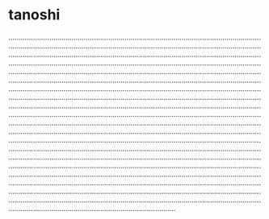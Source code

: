 # tanoshi
..................................................................................................................................................................................................................................................................................................................................................................................................................................................................................................................................................................................................................................................................................................................................................................................................................................................................................................................................................................................................................................................................................................................................................................................................................................................................................................................................................................................................................................................................................................................................................................................................................................................................................................................................................................................................................................................................................................................................................................................................................................................................................................................................................................................................................................................................................................................................................................................................................................................................................................................................................................................................................................................................